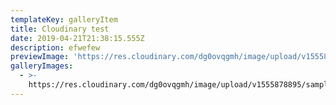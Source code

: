 ```yaml
---
templateKey: galleryItem
title: Cloudinary test
date: 2019-04-21T21:38:15.555Z
description: efwefew
previewImage: 'https://res.cloudinary.com/dg0ovqgmh/image/upload/v1555878887/sample.jpg'
galleryImages:
  - >-
    https://res.cloudinary.com/dg0ovqgmh/image/upload/v1555878895/samples/bike.jpg
---
```


